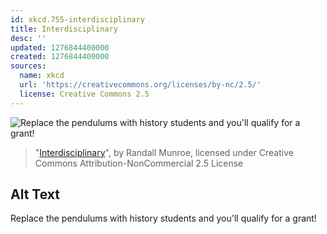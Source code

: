 ```yaml
---
id: xkcd.755-interdisciplinary
title: Interdisciplinary
desc: ''
updated: 1276844400000
created: 1276844400000
sources:
  name: xkcd
  url: 'https://creativecommons.org/licenses/by-nc/2.5/'
  license: Creative Commons 2.5
---
```

![Replace the pendulums with history students and you'll qualify for a grant!](https://imgs.xkcd.com/comics/interdisciplinary.png)
> "[Interdisciplinary](https://xkcd.com/755/)", by Randall Munroe, licensed under Creative Commons Attribution-NonCommercial 2.5 License

## Alt Text
Replace the pendulums with history students and you'll qualify for a grant!
